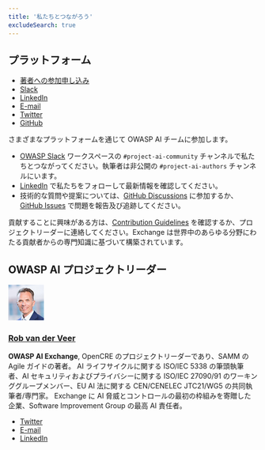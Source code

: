 ```yaml
---
title: '私たちとつながろう'
excludeSearch: true
---
```



## プラットフォーム
<!-- {{< cards >}} -->
- [著者への参加申し込み](https://forms.gle/XwEEK52y4iZQChuJ6)    <!-- {{< small-card link="https://forms.gle/XwEEK52y4iZQChuJ6" title="著者への参加申し込み" icon="login" >}} -->
- [Slack](https://owasp.slack.com/join/shared_invite/zt-3a46jwqqa-AXyy3Eq33ie5~ZtIy_Bs_Q#/shared-invite/email)    <!-- {{< small-card link="https://owasp.slack.com/join/shared_invite/zt-3a46jwqqa-AXyy3Eq33ie5~ZtIy_Bs_Q#/shared-invite/email" title="Slack" icon="slack-big" >}} -->
- [LinkedIn](https://www.linkedin.com/company/owasp-ai-exchange/)    <!-- {{< small-card link="https://www.linkedin.com/company/owasp-ai-exchange/" title="LinkedIn" icon="linkedin" >}} -->
- [E-mail](mailto:rob.vanderveer@owasp.org)    <!-- {{< small-card link="mailto:rob.vanderveer@owasp.org" title="E-mail" icon="mail">}} -->
- [Twitter](https://twitter.com/owasp)    <!-- {{< small-card link="https://twitter.com/owasp" title="Twitter" icon="x-twitter" >}} -->
- [GitHub](https://github.com/OWASP/www-project-ai-security-and-privacy-guide/discussions)    <!-- {{< small-card link="https://github.com/OWASP/www-project-ai-security-and-privacy-guide/discussions" title="GitHub" icon="github" >}} -->
<!-- {{< /cards >}} -->

さまざまなプラットフォームを通じて OWASP AI チームに参加します。

- [OWASP Slack](https://join.slack.com/t/owasp/shared_invite/zt-36ppepxs2-ncLn77RK_Ybg_wX5CJsGig) ワークスペースの `#project-ai-community` チャンネルで私たちとつながってください。執筆者は非公開の `#project-ai-authors` チャンネルにいます。
- [LinkedIn](https://www.linkedin.com/company/owasp-ai-exchange/ "OWASP AI Exchange LinkedIn") で私たちをフォローして最新情報を確認してください。
- 技術的な質問や提案については、[GitHub Discussions](https://github.com/OWASP/www-project-ai-security-and-privacy-guide/discussions) に参加するか、[GitHub Issues](https://github.com/OWASP/www-project-ai-security-and-privacy-guide/issues) で問題を報告及び追跡してください。

貢献することに興味がある方は、[Contribution Guidelines](contribute.md) を確認するか、プロジェクトリーダーに連絡してください。Exchange は世界中のあらゆる分野にわたる貢献者からの専門知識に基づいて構築されています。

## OWASP AI プロジェクトリーダー <a name="owasp-ai-project-leader"></a>

<img src="https://github.com/OWASP/www-project-ai-security-and-privacy-guide/blob/main/content/ai_exchange/static/images/rob_van_der_veer.jpeg?raw=true"> <!-- {{< image-left src="/images/rob_van_der_veer.jpeg" alt="Image description" width="auto" height="150px" >}} -->

### [Rob van der Veer](https://robvanderveer.com)

**OWASP AI Exchange**, OpenCRE のプロジェクトリーダーであり、SAMM の Agile ガイドの著者。
AI ライフサイクルに関する ISO/IEC 5338 の筆頭執筆者、AI セキュリティおよびプライバシーに関する ISO/IEC 27090/91 のワーキンググループメンバー、EU AI 法に関する CEN/CENELEC JTC21/WG5 の共同執筆者/専門家。
Exchange に AI 脅威とコントロールの最初の枠組みを寄贈した企業、Software Improvement Group の最高 AI 責任者。

- [Twitter](https://twitter.com/robvanderveer "Twitter") <!-- {{< icon "x-twitter" >}} [Twitter](https://twitter.com/robvanderveer "Twitter") -->
- [E-mail](mailto:rob.vanderveer@owasp.org "E-mail") <!-- {{< icon "mail" >}} [E-mail](mailto:rob.vanderveer@owasp.org "E-mail") -->
- [LinkedIn](https://www.linkedin.com/in/robvanderveer "LinkedIn") <!-- {{< icon "linkedin" >}} [LinkedIn](https://www.linkedin.com/in/robvanderveer "LinkedIn") -->
